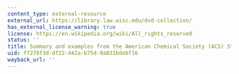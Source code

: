 ```yaml
---
content_type: external-resource
external_url: https://library.law.wisc.edu/dvd-collection/
has_external_license_warning: true
license: https://en.wikipedia.org/wiki/All_rights_reserved
status: ''
title: Summary and examples from the American Chemical Society (ACS) Style Guide
uid: f7278f3d-df22-442a-b75d-9a831bdebf16
wayback_url: ''
---
```

